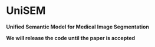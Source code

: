 # UniSEM

**Unified Semantic Model  for Medical Image Segmentation**

**We will release the code until the paper is accepted**
